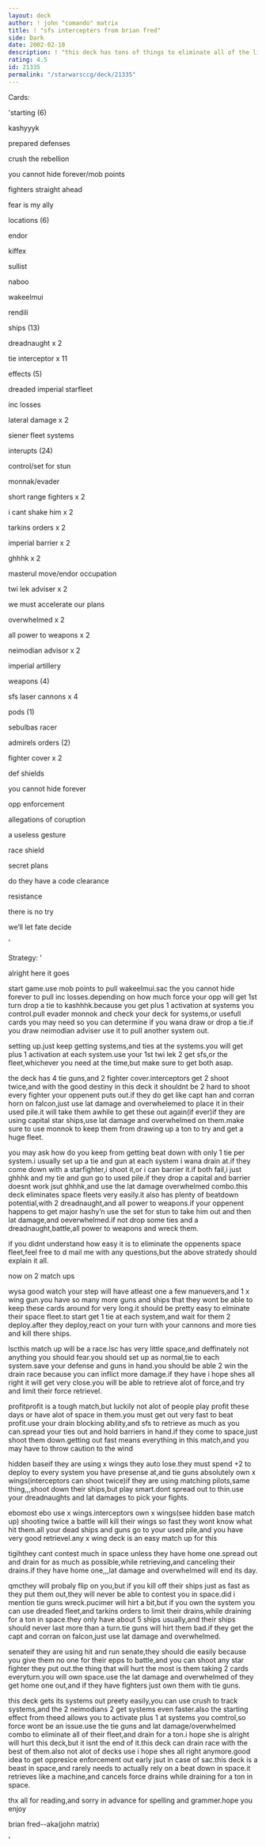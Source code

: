 ```yaml
---
layout: deck
author: ! john "comando" matrix
title: ! "sfs intercepters from brian fred"
side: Dark
date: 2002-02-10
description: ! "this deck has tons of things to eliminate all of the light side players space,and drains for alot"
rating: 4.5
id: 21335
permalink: "/starwarsccg/deck/21335"
---
```

Cards: 

'starting (6)


kashyyyk

prepared defenses

crush the rebellion

you cannot hide forever/mob points

fighters straight ahead

fear is my ally


locations (6)


endor

kiffex

sullist

naboo

wakeelmui

rendili


ships (13)


dreadnaught x 2

tie interceptor x 11


effects (5)


dreaded imperial starfleet

inc losses

lateral damage x 2

siener fleet systems


interupts (24)


control/set for stun

monnak/evader

short range fighters x 2

i cant shake him x 2

tarkins orders x 2

imperial barrier x 2

ghhhk x 2

masterul move/endor occupation

twi lek adviser x 2

we must accelerate our plans

overwhelmed x 2

all power to weapons x 2

neimodian advisor x 2

imperial artillery


weapons (4)


sfs laser cannons x 4


pods (1)


sebulbas racer


admirels orders (2)


fighter cover x 2


def shields 


you cannot hide forever

opp enforcement

allegations of coruption

a useless gesture

race shield

secret plans

do they have a code clearance

resistance

there is no try

we’ll let fate decide


'

Strategy: '

alright here it goes


start game.use mob points to pull wakeelmui.sac the you cannot hide forever to pull inc losses.depending on how much force your opp will get 1st turn drop a tie to kashhhk.because you get plus 1 activation at systems you control.pull evader monnok and check your deck for systems,or usefull cards you may need so you can determine if you wana draw or drop a tie.if you draw neimodian adviser use it to pull another system out.


setting up.just keep getting systems,and ties at the systems.you will get plus 1 activation at each system.use your 1st twi lek 2 get sfs,or the fleet,whichever you need at the time,but make sure to get both asap.


the deck has 4 tie guns,and 2 fighter cover.interceptors get 2 shoot twice,and with the good destiny in this deck it shouldnt be 2 hard to shoot every fighter your oppenent puts out.if they do get like capt han and corran horn on falcon,just use lat damage and overwhelemed to place it in their used pile.it will take them awhile to get these out again(if ever)if they are using capital star ships,use lat damage and overwhelmed on them.make sure to use monnok to keep them from drawing up a ton to try and get a huge fleet.


you may ask how do you keep from getting beat down with only 1 tie per system.i usually set up a tie and gun at each system i wana drain at.if they come down with a starfighter,i shoot it,or i can barrier it.if both fail,i just ghhhk and my tie and gun go to used pile.if they drop a capital and barrier doesnt work jsut ghhhk,and use the lat damage overwhelmed combo.this deck eliminates space fleets very easily.it also has plenty of beatdown potential,with 2 dreadnaught,and all power to weapons.if your oppenent happens to get major hashy’n use the set for stun to take him out and then lat damage,and oeverwhelmed.if not drop some ties and a dreadnaught,battle,all power to weapons and wreck them.


if you didnt understand how easy it is to eliminate the oppenents space fleet,feel free to d mail me with any questions,but the above stratedy should explain it all.


now on 2 match ups


wysa good watch your step will have atleast one a few manuevers,and 1 x wing gun.you have so many more guns and ships that they wont be able to keep these cards around for very long.it should be pretty easy to elminate their space fleet.to start get 1 tie at each system,and wait for them 2 deploy.after they deploy,react on your turn with your cannons and more ties and kill there ships.


lscthis match up will be a race.lsc has very little space,and deffinately not anything you should fear.you should set up as normal,tie to each system.save your defense and guns in hand.you should be able 2 win the drain race because you can inflict more damage.if they have i hope shes all right it will get very close.you will be able to retrieve alot of force,and try and limit their force retrievel.


profitprofit is a tough match,but luckily not alot of people play profit these days or have alot of space in them.you must get out very fast to beat profit.use your drain blocking ability,and sfs to retrieve as much as you can.spread your ties out and hold barriers in hand.if they come to space,just shoot them down.getting out fast means everything in this match,and you may have to throw caution to the wind


hidden baseif they are using x wings they auto lose.they must spend +2 to deploy to every system you have presense at,and tie guns absolutely own x wings(interceptors can shoot twice)if they are using matching pilots,same thing,,,shoot down their ships,but play smart.dont spread out to thin.use your dreadnaughts and lat damages to pick your fights.


ebomost ebo use x wings.interceptors own x wings(see hidden base match up) shooting twice a battle will kill their wings so fast they wont know what hit them.all your dead ships and guns go to your used pile,and you have very good retrievel.any x wing deck is an easy match up for this


tigihthey cant contest much in space unless they have home one.spread out and drain for as much as possible,while retrieving,and canceling their drains.if they have home one,,,lat damage and overwhelmed will end its day.


qmcthey will probaly flip on you,but if you kill off their ships just as fast as they put them out,they will never be able to contest you in space.did i mention tie guns wreck.pucimer will hirt a bit,but if you own the system you can use dreaded fleet,and tarkins orders to limit their drains,while draining for a ton in space.they only have about 5 ships usually,and their ships should never last more than a turn.tie guns will hirt them bad.if they get the capt and corran on falcon,just use lat damage and overwhelmed.


senateif they are using hit and run senate,they should die easily because you give them no one for their epps to battle,and you can shoot any star fighter they put out.the thing that will hurt the most is them taking 2 cards everyturn.you will own space.use the lat damage and overwhelmed of they get home one out,and if they have fighters just own them with tie guns.


this deck gets its systems out preety easily,you can use crush to track systems,and the 2 neimodians 2 get systems even faster.also the starting effect from theed allows you to activate plus 1 at systems you comtrol,so force wont be an issue.use the tie guns and lat damage/overwhelmed combo to eliminate all of their fleet,and drain for a ton.i hope she is alright will hurt this deck,but it isnt the end of it.this deck can drain race with the best of them.also not alot of decks use i hope shes all right anymore.good idea to get oppresice enforcement out early jsut in case of sac.this deck is a beast in space,and rarely needs to actually rely on a beat down in space.it retrieves like a machine,and cancels force drains while draining for a ton in space.


thx all for reading,and sorry in advance for spelling and grammer.hope you enjoy


brian fred--aka(john matrix)

'
